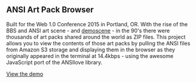 ## ANSI Art Pack Browser

Built for the Web 1.0 Conference 2015 in Portland, OR.  With the rise of the BBS and ANSI art scene - and [demoscene](https://en.wikipedia.org/wiki/Demoscene) - in the 90's there were thousands of art packs shared around the world as ZIP files.  This project allows you to view the contents of those art packs by pulling the ANSI files from Amazon S3 storage and displaying them in the browser as they originally appeared in the terminal at 14.4kbps - using the awesome JavaScript port of the ANSIlove library.

[View the demo](http://digitalart.funwhilelost.com/)
